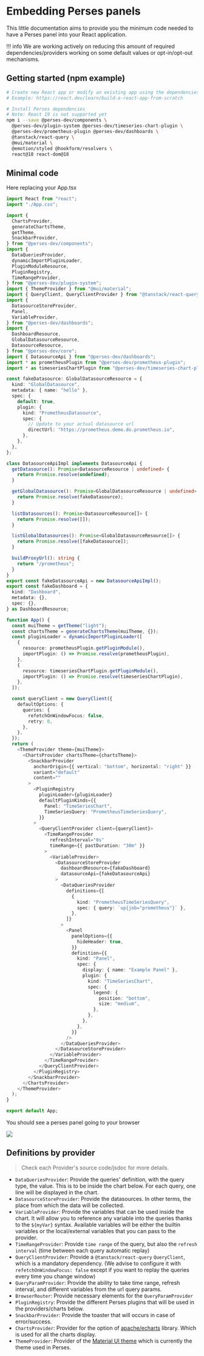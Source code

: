 # Embedding Perses panels

This little documentation aims to provide you the minimum code needed to have a Perses panel into your React
application.

!!! info
We are working actively on reducing this amount of required dependencies/providers working on some default values or opt-in/opt-out mechanisms.

## Getting started (npm example)

```bash
# Create new React app or modify an existing app using the dependencies below
# Example: https://react.dev/learn/build-a-react-app-from-scratch

# Install Perses dependencies
# Note: React 19 is not supported yet
npm i --save @perses-dev/components \
  @perses-dev/plugin-system @perses-dev/timeseries-chart-plugin \
  @perses-dev/prometheus-plugin @perses-dev/dashboards \
  @tanstack/react-query \
  @mui/material \
  @emotion/styled @hookform/resolvers \
  react@18 react-dom@18
```

## Minimal code

Here replacing your App.tsx

```typescript
import React from "react";
import "./App.css";

import {
  ChartsProvider,
  generateChartsTheme,
  getTheme,
  SnackbarProvider,
} from "@perses-dev/components";
import {
  DataQueriesProvider,
  dynamicImportPluginLoader,
  PluginModuleResource,
  PluginRegistry,
  TimeRangeProvider,
} from "@perses-dev/plugin-system";
import { ThemeProvider } from "@mui/material";
import { QueryClient, QueryClientProvider } from "@tanstack/react-query";
import {
  DatasourceStoreProvider,
  Panel,
  VariableProvider,
} from "@perses-dev/dashboards";
import {
  DashboardResource,
  GlobalDatasourceResource,
  DatasourceResource,
} from "@perses-dev/core";
import { DatasourceApi } from "@perses-dev/dashboards";
import * as prometheusPlugin from "@perses-dev/prometheus-plugin";
import * as timeseriesChartPlugin from "@perses-dev/timeseries-chart-plugin";

const fakeDatasource: GlobalDatasourceResource = {
  kind: "GlobalDatasource",
  metadata: { name: "hello" },
  spec: {
    default: true,
    plugin: {
      kind: "PrometheusDatasource",
      spec: {
        // Update to your actual datasource url
        directUrl: "https://prometheus.demo.do.prometheus.io",
      },
    },
  },
};

class DatasourceApiImpl implements DatasourceApi {
  getDatasource(): Promise<DatasourceResource | undefined> {
    return Promise.resolve(undefined);
  }

  getGlobalDatasource(): Promise<GlobalDatasourceResource | undefined> {
    return Promise.resolve(fakeDatasource);
  }

  listDatasources(): Promise<DatasourceResource[]> {
    return Promise.resolve([]);
  }

  listGlobalDatasources(): Promise<GlobalDatasourceResource[]> {
    return Promise.resolve([fakeDatasource]);
  }

  buildProxyUrl(): string {
    return "/prometheus";
  }
}
export const fakeDatasourceApi = new DatasourceApiImpl();
export const fakeDashboard = {
  kind: "Dashboard",
  metadata: {},
  spec: {},
} as DashboardResource;

function App() {
  const muiTheme = getTheme("light");
  const chartsTheme = generateChartsTheme(muiTheme, {});
  const pluginLoader = dynamicImportPluginLoader([
    {
      resource: prometheusPlugin.getPluginModule(),
      importPlugin: () => Promise.resolve(prometheusPlugin),
    },
    {
      resource: timeseriesChartPlugin.getPluginModule(),
      importPlugin: () => Promise.resolve(timeseriesChartPlugin),
    },
  ]);

  const queryClient = new QueryClient({
    defaultOptions: {
      queries: {
        refetchOnWindowFocus: false,
        retry: 0,
      },
    },
  });
  return (
    <ThemeProvider theme={muiTheme}>
      <ChartsProvider chartsTheme={chartsTheme}>
        <SnackbarProvider
          anchorOrigin={{ vertical: "bottom", horizontal: "right" }}
          variant="default"
          content=""
        >
          <PluginRegistry
            pluginLoader={pluginLoader}
            defaultPluginKinds={{
              Panel: "TimeSeriesChart",
              TimeSeriesQuery: "PrometheusTimeSeriesQuery",
            }}
          >
            <QueryClientProvider client={queryClient}>
              <TimeRangeProvider
                refreshInterval="0s"
                timeRange={{ pastDuration: "30m" }}
              >
                <VariableProvider>
                  <DatasourceStoreProvider
                    dashboardResource={fakeDashboard}
                    datasourceApi={fakeDatasourceApi}
                  >
                    <DataQueriesProvider
                      definitions={[
                        {
                          kind: "PrometheusTimeSeriesQuery",
                          spec: { query: `up{job="prometheus"}` },
                        },
                      ]}
                    >
                      <Panel
                        panelOptions={{
                          hideHeader: true,
                        }}
                        definition={{
                          kind: "Panel",
                          spec: {
                            display: { name: "Example Panel" },
                            plugin: {
                              kind: "TimeSeriesChart",
                              spec: {
                                legend: {
                                  position: "bottom",
                                  size: "medium",
                                },
                              },
                            },
                          },
                        }}
                      />
                    </DataQueriesProvider>
                  </DatasourceStoreProvider>
                </VariableProvider>
              </TimeRangeProvider>
            </QueryClientProvider>
          </PluginRegistry>
        </SnackbarProvider>
      </ChartsProvider>
    </ThemeProvider>
  );
}

export default App;
```

You should see a perses panel going to your browser

<img src="./images/embedded-panel-screenshot.png">

## Definitions by provider

> Check each Provider's source code/jsdoc for more details.

- `DataQueriesProvider`: Provide the queries' definition, with the query type, the value. This is to be inside the
  chart below. For each query, one line will be displayed in the chart.
- `DatasourceStoreProvider`: Provide the datasources. In other terms, the place from which the data will be collected.
- `VariableProvider`: Provide the variables that can be used inside the chart.
  It will allow you to reference any variable into the queries thanks to the `${myVar}` syntax.
  Available variables will be either the builtin variables or the local/external variables that you can pass to the provider.
- `TimeRangeProvider`: Provide `time range` of the query, but also the `refresh interval` (time between each query
  automatic replay)
- `QueryClientProvider`: Provide a `@tanstack/react-query` `QueryClient`, which is a mandatory dependency.
  (We advise to configure it with `refetchOnWindowFocus: false` except if you want to replay the queries every time
  you change window)
- `QueryParamProvider`: Provide the ability to take time range, refresh interval, and different variables from the
  url query params.
- `BrowserRouter`: Provide necessary elements for the `QueryParamProvider`
- `PluginRegistry`: Provide the different Perses plugins that will be used in the providers/charts below.
- `SnackbarProvider`: Provide the toaster that will occurs in case of error/success.
- `ChartsProvider`: Provider for the option of [apache/echarts](https://echarts.apache.org/en/option.html) library.
  Which is used for all the charts display.
- `ThemeProvider`: Provider of the [Material UI theme](https://mui.com/material-ui/customization/theming/) which is
  currently the theme used in Perses.
